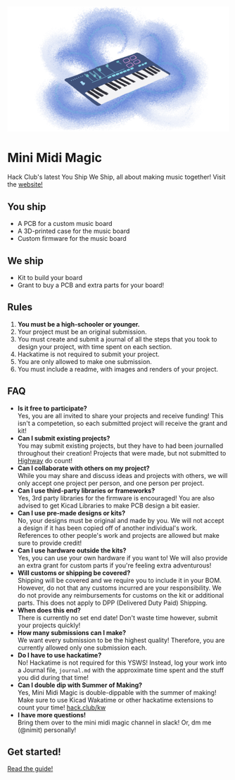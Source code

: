 ![Mini MIDI Magic Logo](/assets/readme/controller.png)
# Mini Midi Magic
Hack Club's latest You Ship We Ship, all about making music together!
Visit the [website!](https://midi.hackclub.com/)
## You ship
- A PCB for a custom music board
- A 3D-printed case for the music board
- Custom firmware for the music board

## We ship
- Kit to build your board
- Grant to buy a PCB and extra parts for your board!

## Rules
1. **You must be a high-schooler or younger.**
2. Your project must be an original submission.
3. You must create and submit a journal of all the steps that you took to design your project, with time spent on each section.
4. Hackatime is not required to submit your project.
5. You are only allowed to make one submission.
6. You must include a readme, with images and renders of your project.

## FAQ
- **Is it free to participate?**  
Yes, you are all invited to share your projects and receive funding! This isn't a competetion, so each submitted project will receive the grant and kit!
- **Can I submit existing projects?**  
You may submit existing projects, but they have to had been journalled throughout their creation! Projects that were made, but not submitted to [Highway](https://highway.hackclub.com/) do count!
- **Can I collaborate with others on my project?**  
While you may share and discuss ideas and projects with others, we will only accept one project per person, and one person per project.
- **Can I use third-party libraries or frameworks?**  
Yes, 3rd party libraries for the firmware is encouraged! You are also advised to get Kicad Libraries to make PCB design a bit easier.
- **Can I use pre-made designs or kits?**  
No, your designs must be original and made by you. We will not accept a design if it has been copied off of another individual's work. References to other people's work and projects are allowed but make sure to provide credit!
- **Can I use hardware outside the kits?**  
Yes, you can use your own hardware if you want to! We will also provide an extra grant for custom parts if you're feeling extra adventurous!
- **Will customs or shipping be covered?**  
Shipping will be covered and we require you to include it in your BOM. However, do not that any customs incurred are your responsibility. We do not provide any reimbursements for customs on the kit or additional parts. This does not apply to DPP (Delivered Duty Paid) Shipping.
- **When does this end?**  
There is currently no set end date! Don't waste time however, submit your projects quickly!
- **How many submissions can I make?**  
We want every submission to be the highest quality! Therefore, you are currently allowed only one submission each.
- **Do I have to use hackatime?**  
No! Hackatime is not required for this YSWS! Instead, log your work into a Journal file, `journal.md` with the approximate time spent and the stuff you did during that time!
- **Can I double dip with Summer of Making?**  
Yes, Mini Midi Magic is double-dippable with the summer of making! Make sure to use Kicad Wakatime or other hackatime extensions to count your time! [hack.club/kw](https://hack.club/kw/)
- **I have more questions!**  
Bring them over to the mini midi magic channel in slack! Or, dm me (@nimit) personally!

## Get started!
[Read the guide!](GUIDE.md)
